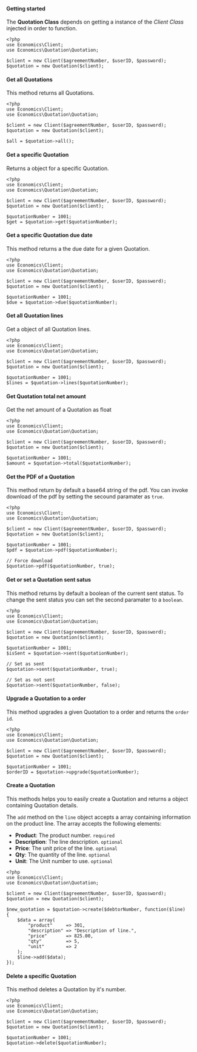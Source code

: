 #### Getting started
The **Quotation Class** depends on getting a instance of the *Client Class* injected in order to function.

    <?php
    use Economics\Client;
    use Economics\Quotation\Quotation;

    $client = new Client($agreementNumber, $userID, $password);
    $quotation = new Quotation($client);

#### Get all Quotations
This method returns all Quotations.

    <?php
    use Economics\Client;
    use Economics\Quotation\Quotation;

    $client = new Client($agreementNumber, $userID, $password);
    $quotation = new Quotation($client);

    $all = $quotation->all();

#### Get a specific Quotation
Returns a object for a specific Quotation.

    <?php
    use Economics\Client;
    use Economics\Quotation\Quotation;

    $client = new Client($agreementNumber, $userID, $password);
    $quotation = new Quotation($client);

    $quotationNumber = 1001;
    $get = $quotation->get($quotationNumber);

#### Get a specific Quotation due date
This method returns a the due date for a given Quotation.

    <?php
    use Economics\Client;
    use Economics\Quotation\Quotation;

    $client = new Client($agreementNumber, $userID, $password);
    $quotation = new Quotation($client);

    $quotationNumber = 1001;
    $due = $quotation->due($quotationNumber);

#### Get all Quotation lines
Get a object of all Quotation lines.

    <?php
    use Economics\Client;
    use Economics\Quotation\Quotation;

    $client = new Client($agreementNumber, $userID, $password);
    $quotation = new Quotation($client);

    $quotationNumber = 1001;
    $lines = $quotation->lines($quotationNumber);

#### Get Quotation total net amount
Get the net amount of a Quotation as float

    <?php
    use Economics\Client;
    use Economics\Quotation\Quotation;

    $client = new Client($agreementNumber, $userID, $password);
    $quotation = new Quotation($client);

    $quotationNumber = 1001;
    $amount = $quotation->total($quotationNumber);

#### Get the PDF of a Quotation
This method return by default a base64 string of the pdf.
You can invoke download of the pdf by setting the secound paramater as `true`.

    <?php
    use Economics\Client;
    use Economics\Quotation\Quotation;

    $client = new Client($agreementNumber, $userID, $password);
    $quotation = new Quotation($client);

    $quotationNumber = 1001;
    $pdf = $quotation->pdf($quotationNumber);

    // Force download
    $quotation->pdf($quotationNumber, true);

#### Get or set a Quotation sent satus
This method returns by default a boolean of the current sent status.
To change the sent status you can set the second paramater to a `boolean`.

    <?php
    use Economics\Client;
    use Economics\Quotation\Quotation;

    $client = new Client($agreementNumber, $userID, $password);
    $quotation = new Quotation($client);

    $quotationNumber = 1001;
    $isSent = $quotation->sent($quotationNumber);

    // Set as sent
    $quotation->sent($quotationNumber, true);

    // Set as not sent
    $quotation->sent($quotationNumber, false);

#### Upgrade a Quotation to a order
This method upgrades a given Quotation to a order and returns the `order id`.

    <?php
    use Economics\Client;
    use Economics\Quotation\Quotation;

    $client = new Client($agreementNumber, $userID, $password);
    $quotation = new Quotation($client);

    $quotationNumber = 1001;
    $orderID = $quotation->upgrade($quotationNumber);

#### Create a Quotation
This methods helps you to easily create a Quotation and returns a object containing Quotation details.

The `add` method on the `line` object accepts a array containing information on the product line. The array accepts the following elements:

* **Product**: The product number. `required`
* **Description**: The line description. `optional`
* **Price**: The unit price of the line. `optional`
* **Qty**: The quantity of the line. `optional`
* **Unit**: The Unit number to use. `optional`

```
<?php
use Economics\Client;
use Economics\Quotation\Quotation;

$client = new Client($agreementNumber, $userID, $password);
$quotation = new Quotation($client);

$new_quotation = $quotation->create($debtorNumber, function($line)
{
    $data = array(
        "product"     => 301,
        "description" => "Description of line.",
        "price"       => 825.00,
        "qty"         => 5,
        "unit"        => 2
    );
    $line->add($data);
});
```

#### Delete a specific Quotation
This method deletes a Quotation by it's number.

    <?php
    use Economics\Client;
    use Economics\Quotation\Quotation;

    $client = new Client($agreementNumber, $userID, $password);
    $quotation = new Quotation($client);

    $quotationNumber = 1001;
    $quotation->delete($quotationNumber);
